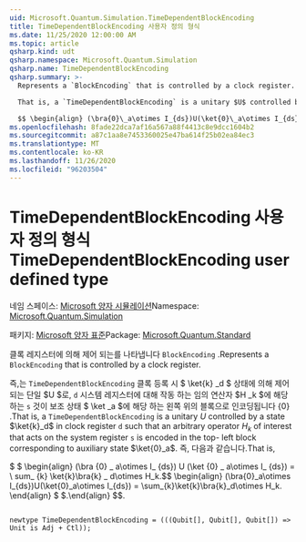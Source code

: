 ```yaml
---
uid: Microsoft.Quantum.Simulation.TimeDependentBlockEncoding
title: TimeDependentBlockEncoding 사용자 정의 형식
ms.date: 11/25/2020 12:00:00 AM
ms.topic: article
qsharp.kind: udt
qsharp.namespace: Microsoft.Quantum.Simulation
qsharp.name: TimeDependentBlockEncoding
qsharp.summary: >-
  Represents a `BlockEncoding` that is controlled by a clock register.

  That is, a `TimeDependentBlockEncoding` is a unitary $U$ controlled by a state $\ket{k}_d$ in clock register `d` such that an arbitrary operator $H_k$ of interest that acts on the system register `s` is encoded in the top- left block corresponding to auxiliary state $\ket{0}_a$. That is,

  $$ \begin{align} (\bra{0}\_a\otimes I_{ds})U(\ket{0}\_a\otimes I_{ds}) = \sum_{k}\ket{k}\bra{k}\_d\otimes H_k. \end{align} $$.
ms.openlocfilehash: 8fade22dca7af16a567a88f4413c8e9dcc1604b2
ms.sourcegitcommit: a87c1aa8e7453360025e47ba614f25b02ea84ec3
ms.translationtype: MT
ms.contentlocale: ko-KR
ms.lasthandoff: 11/26/2020
ms.locfileid: "96203504"
---
```

# <a name="timedependentblockencoding-user-defined-type"></a><span data-ttu-id="8d81c-102">TimeDependentBlockEncoding 사용자 정의 형식</span><span class="sxs-lookup"><span data-stu-id="8d81c-102">TimeDependentBlockEncoding user defined type</span></span>

<span data-ttu-id="8d81c-103">네임 스페이스: [Microsoft 양자 시뮬레이션](xref:Microsoft.Quantum.Simulation)</span><span class="sxs-lookup"><span data-stu-id="8d81c-103">Namespace: [Microsoft.Quantum.Simulation](xref:Microsoft.Quantum.Simulation)</span></span>

<span data-ttu-id="8d81c-104">패키지: [Microsoft 양자 표준](https://nuget.org/packages/Microsoft.Quantum.Standard)</span><span class="sxs-lookup"><span data-stu-id="8d81c-104">Package: [Microsoft.Quantum.Standard](https://nuget.org/packages/Microsoft.Quantum.Standard)</span></span>


<span data-ttu-id="8d81c-105">클록 레지스터에 의해 제어 되는를 나타냅니다 `BlockEncoding` .</span><span class="sxs-lookup"><span data-stu-id="8d81c-105">Represents a `BlockEncoding` that is controlled by a clock register.</span></span>

<span data-ttu-id="8d81c-106">즉,는 `TimeDependentBlockEncoding` 클록 등록 시 $ \ket{k} _d $ 상태에 의해 제어 되는 단일 $U $로, `d` 시스템 레지스터에 대해 작동 하는 임의 연산자 $H _k $에 해당 하는 `s` 것이 보조 상태 $ \ket _a $에 해당 하는 왼쪽 위의 블록으로 인코딩됩니다 {0} .</span><span class="sxs-lookup"><span data-stu-id="8d81c-106">That is, a `TimeDependentBlockEncoding` is a unitary $U$ controlled by a state $\ket{k}_d$ in clock register `d` such that an arbitrary operator $H_k$ of interest that acts on the system register `s` is encoded in the top- left block corresponding to auxiliary state $\ket{0}_a$.</span></span> <span data-ttu-id="8d81c-107">즉, 다음과 같습니다.</span><span class="sxs-lookup"><span data-stu-id="8d81c-107">That is,</span></span>

<span data-ttu-id="8d81c-108">$ $ \begin{align} (\bra {0} \_ a\otimes I_ {ds}) U (\ket {0} \_ a\otimes I_ {ds}) = \ sum_ {k} \ket{k}\bra{k} \_ d\otimes H_k.</span><span class="sxs-lookup"><span data-stu-id="8d81c-108">$$ \begin{align} (\bra{0}\_a\otimes I_{ds})U(\ket{0}\_a\otimes I_{ds}) = \sum_{k}\ket{k}\bra{k}\_d\otimes H_k.</span></span>
<span data-ttu-id="8d81c-109">\end{align} $ $.</span><span class="sxs-lookup"><span data-stu-id="8d81c-109">\end{align} $$.</span></span>

```qsharp

newtype TimeDependentBlockEncoding = (((Qubit[], Qubit[], Qubit[]) => Unit is Adj + Ctl));
```

